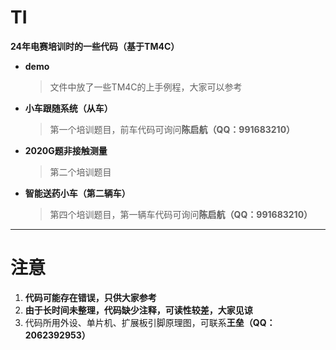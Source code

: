 # TI
**24年电赛培训时的一些代码（基于TM4C）**
- **demo**
  > 文件中放了一些TM4C的上手例程，大家可以参考
- **小车跟随系统（从车）**
  > 第一个培训题目，前车代码可询问**陈启航（QQ：991683210）**
- **2020G题非接触测量**
  > 第二个培训题目
- **智能送药小车（第二辆车）**
  > 第四个培训题目，第一辆车代码可询问**陈启航（QQ：991683210）**
---
# 注意
1. **代码可能存在错误，只供大家参考**
2. **由于长时间未整理，代码缺少注释，可读性较差，大家见谅**
3. 代码所用外设、单片机、扩展板引脚原理图，可联系**王垒（QQ：2062392953）**

